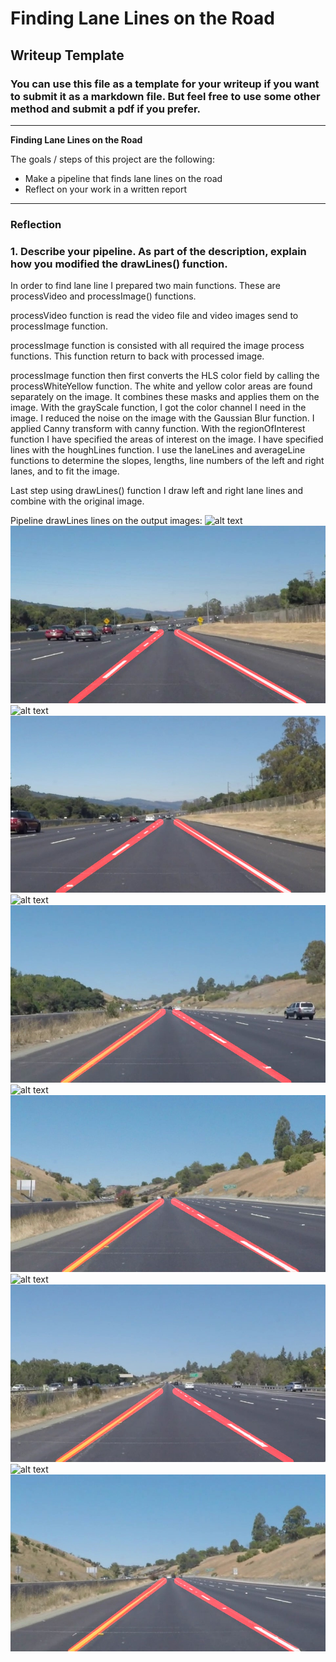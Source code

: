 # **Finding Lane Lines on the Road** 

## Writeup Template

### You can use this file as a template for your writeup if you want to submit it as a markdown file. But feel free to use some other method and submit a pdf if you prefer.

---

**Finding Lane Lines on the Road**

The goals / steps of this project are the following:
* Make a pipeline that finds lane lines on the road
* Reflect on your work in a written report

---

[//]: # (Image References)

[whiteCurve]: ./test_images/solidWhiteCurve.jpg "solidWhiteCurve - original"
[whiteCurveOutput]: ./test_images/output/solidWhiteCurve.jpg "solidWhiteCurve - output"
[whiteRight]: ./test_images/solidWhiteRight.jpg "solidWhiteRight - original"
[whiteRightOutput]: ./test_images/output/solidWhiteRight.jpg "solidWhiteRight - output"
[yellowCurve]: ./test_images/solidYellowCurve.jpg "solidYellowCurve - original"
[yellowCurveOutput]: ./test_images/output/solidYellowCurve.jpg "solidYellowCurve - output"
[yellowCurve2]: ./test_images/solidYellowCurve2.jpg "solidYellowCurve2 - original"
[yellowCurve2Output]: ./test_images/output/solidYellowCurve2.jpg "solidYellowCurve2 - output"
[yellowLeft]: ./test_images/solidYellowLeft.jpg "solidYellowLeft - original"
[yellowLeftOutput]: ./test_images/output/solidYellowLeft.jpg "solidYellowLeft - output"
[whiteSwitch]: ./test_images/whiteCarLaneSwitch.jpg "whiteCarLaneSwitch - original"
[whiteSwitchOutput]: ./test_images/output/whiteCarLaneSwitch.jpg "whiteCarLaneSwitch - output"


### Reflection

### 1. Describe your pipeline. As part of the description, explain how you modified the drawLines() function.

In order to find lane line I prepared two main functions. These are processVideo and processImage() functions. 

processVideo function is read the video file and video images send to processImage function.

processImage function is consisted with all required the image process functions.
This function return to back with processed image.

processImage function then first converts the HLS color field by calling the processWhiteYellow function. The white and yellow color areas are found separately on the image. It combines these masks and applies them on the image. With the grayScale function, I got the color channel I need in the image. I reduced the noise on the image with the Gaussian Blur function. I applied Canny transform with canny function. With the regionOfInterest function I have specified the areas of interest on the image. I have specified lines with the houghLines function. I use the laneLines and averageLine functions to determine the slopes, lengths, line numbers of the left and right lanes, and to fit the image.

Last step using drawLines() function I draw left and right lane lines and combine with the original image.

Pipeline drawLines lines on the output images:
![alt text][whiteCurve]
![alt text][whiteCurveOutput]
![alt text][whiteRight]
![alt text][whiteRightOutput]
![alt text][yellowCurve]
![alt text][yellowCurveOutput]
![alt text][yellowCurve2]
![alt text][yellowCurve2Output]
![alt text][yellowLeft]
![alt text][yellowLeftOutput]
![alt text][whiteSwitch]
![alt text][whiteSwitchOutput]

